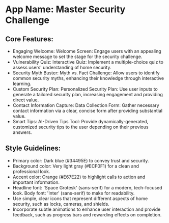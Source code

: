 # **App Name**: Master Security Challenge

## Core Features:

- Engaging Welcome: Welcome Screen: Engage users with an appealing welcome message to set the stage for the security challenge.
- Vulnerability Quiz: Interactive Quiz: Implement a multiple-choice quiz to assess users' understanding of home security.
- Security Myth Buster: Myth vs. Fact Challenge: Allow users to identify common security myths, enhancing their knowledge through interactive learning.
- Custom Security Plan: Personalized Security Plan: Use user inputs to generate a tailored security plan, increasing engagement and providing direct value.
- Contact Information Capture: Data Collection Form: Gather necessary contact information via a clear, concise form after providing substantial value.
- Smart Tips: AI-Driven Tips Tool: Provide dynamically-generated, customized security tips to the user depending on their previous answers.

## Style Guidelines:

- Primary color: Dark blue (#34495E) to convey trust and security.
- Background color: Very light gray (#ECF0F1) for a clean and professional look.
- Accent color: Orange (#E67E22) to highlight calls to action and important information.
- Headline font: 'Space Grotesk' (sans-serif) for a modern, tech-focused look. Body font: 'Inter' (sans-serif) to make for readability.
- Use simple, clear icons that represent different aspects of home security, such as locks, cameras, and shields.
- Incorporate subtle animations to enhance user interaction and provide feedback, such as progress bars and rewarding effects on completion.